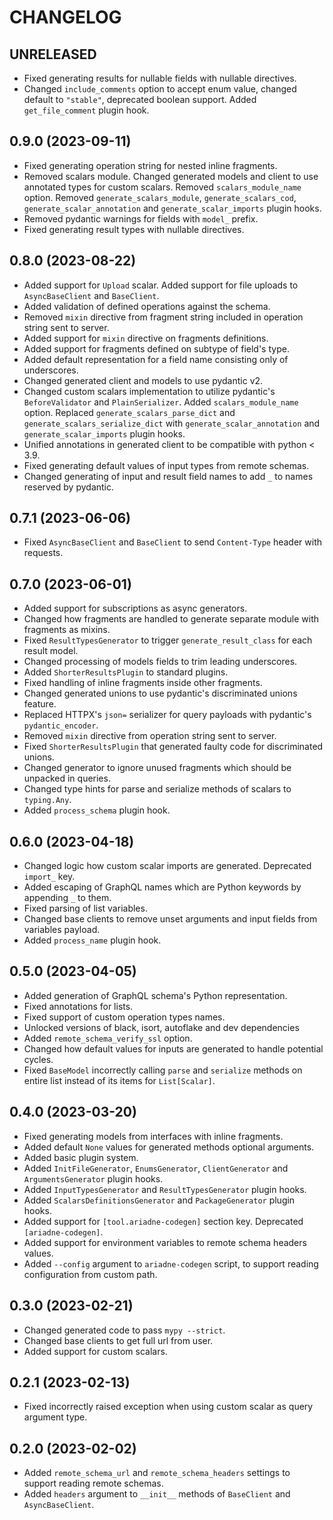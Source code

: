 # CHANGELOG

## UNRELEASED

- Fixed generating results for nullable fields with nullable directives.
- Changed `include_comments` option to accept enum value, changed default to `"stable"`, deprecated boolean support. Added `get_file_comment` plugin hook. 

## 0.9.0 (2023-09-11)

- Fixed generating operation string for nested inline fragments.
- Removed scalars module. Changed generated models and client to use annotated types for custom scalars. Removed `scalars_module_name` option. Removed `generate_scalars_module`, `generate_scalars_cod`, `generate_scalar_annotation` and `generate_scalar_imports` plugin hooks.
- Removed pydantic warnings for fields with `model_` prefix.
- Fixed generating result types with nullable directives.


## 0.8.0 (2023-08-22)

- Added support for `Upload` scalar. Added support for file uploads to `AsyncBaseClient` and `BaseClient`.
- Added validation of defined operations against the schema.
- Removed `mixin` directive from fragment string included in operation string sent to server.
- Added support for `mixin` directive on fragments definitions.
- Added support for fragments defined on subtype of field's type.
- Added default representation for a field name consisting only of underscores.
- Changed generated client and models to use pydantic v2.
- Changed custom scalars implementation to utilize pydantic's `BeforeValidator` and `PlainSerializer`. Added `scalars_module_name` option. Replaced `generate_scalars_parse_dict` and `generate_scalars_serialize_dict` with `generate_scalar_annotation` and `generate_scalar_imports` plugin hooks.
- Unified annotations in generated client to be compatible with python < 3.9.
- Fixed generating default values of input types from remote schemas.
- Changed generating of input and result field names to add `_` to names reserved by pydantic.


## 0.7.1 (2023-06-06)

- Fixed `AsyncBaseClient` and `BaseClient` to send `Content-Type` header with requests.


## 0.7.0 (2023-06-01)

- Added support for subscriptions as async generators.
- Changed how fragments are handled to generate separate module with fragments as mixins.
- Fixed `ResultTypesGenerator` to trigger `generate_result_class` for each result model.
- Changed processing of models fields to trim leading underscores.
- Added `ShorterResultsPlugin` to standard plugins.
- Fixed handling of inline fragments inside other fragments.
- Changed generated unions to use pydantic's discriminated unions feature.
- Replaced HTTPX's `json=` serializer for query payloads with pydantic's `pydantic_encoder`.
- Removed `mixin` directive from operation string sent to server.
- Fixed `ShorterResultsPlugin` that generated faulty code for discriminated unions.
- Changed generator to ignore unused fragments which should be unpacked in queries.
- Changed type hints for parse and serialize methods of scalars to `typing.Any`.
- Added `process_schema` plugin hook.


## 0.6.0 (2023-04-18)

- Changed logic how custom scalar imports are generated. Deprecated `import_` key.
- Added escaping of GraphQL names which are Python keywords by appending `_` to them.
- Fixed parsing of list variables.
- Changed base clients to remove unset arguments and input fields from variables payload.
- Added `process_name` plugin hook.


## 0.5.0 (2023-04-05)

- Added generation of GraphQL schema's Python representation.
- Fixed annotations for lists.
- Fixed support of custom operation types names.
- Unlocked versions of black, isort, autoflake and dev dependencies
- Added `remote_schema_verify_ssl` option.
- Changed how default values for inputs are generated to handle potential cycles.
- Fixed `BaseModel` incorrectly calling `parse` and `serialize` methods on entire list instead of its items for `List[Scalar]`.


## 0.4.0 (2023-03-20)

- Fixed generating models from interfaces with inline fragments.
- Added default `None` values for generated methods optional arguments.
- Added basic plugin system.
- Added `InitFileGenerator`, `EnumsGenerator`, `ClientGenerator` and `ArgumentsGenerator` plugin hooks.
- Added `InputTypesGenerator` and `ResultTypesGenerator` plugin hooks.
- Added `ScalarsDefinitionsGenerator` and `PackageGenerator` plugin hooks.
- Added support for `[tool.ariadne-codegen]` section key. Deprecated `[ariadne-codegen]`.
- Added support for environment variables to remote schema headers values.
- Added `--config` argument to `ariadne-codegen` script, to support reading configuration from custom path.


## 0.3.0 (2023-02-21)

- Changed generated code to pass `mypy --strict`.
- Changed base clients to get full url from user.
- Added support for custom scalars.


## 0.2.1 (2023-02-13)

- Fixed incorrectly raised exception when using custom scalar as query argument type.


## 0.2.0 (2023-02-02)

- Added `remote_schema_url` and `remote_schema_headers` settings to support reading remote schemas.
- Added `headers` argument to `__init__` methods of `BaseClient` and `AsyncBaseClient`.
